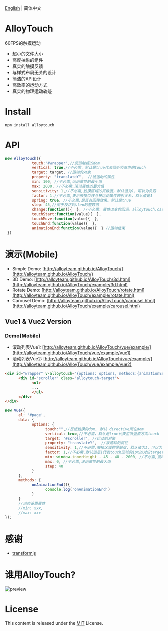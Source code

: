﻿[English](https://github.com/AlloyTeam/AlloyTouch) | 简体中文

# AlloyTouch
60FPS的触摸运动

* 超小的文件大小
* 高度抽象的组件
* 真实的触摸反馈
* 与样式布局无关的设计
* 简洁的API设计
* 高效率的运动方式
* 真实的物理运动轨迹

# Install
```js
npm install alloytouch
```

# API
```js
new AlloyTouch({
            touch:"#wrapper",//反馈触摸的dom
            vertical: true,//不必需，默认是true代表监听竖直方向touch
            target: target, //运动的对象
            property: "translateY",  //被运动的属性
            min: 100, //不必需,运动属性的最小值
            max: 2000, //不必需,滚动属性的最大值
            sensitivity: 1,//不必需,触摸区域的灵敏度，默认值为1，可以为负数
            factor: 1,//不必需,表示触摸位移与被运动属性映射关系，默认值是1
            spring: true, //不必需,是否有回弹效果。默认是true
            step: 45,//用于校正到step的整数倍
            change:function(){  }, //不必需，属性改变的回调。alloytouch.css版本不支持该事件
            touchStart:function(value){  },
            touchMove:function(value){  },
            touchEnd:function(value){  },
            animationEnd:function(value){  } //运动结束
 })
```
# 演示(Mobile)

- Simple Demo: [http://alloyteam.github.io/AlloyTouch/](http://alloyteam.github.io/AlloyTouch/) 
- 3D Demo: [http://alloyteam.github.io/AlloyTouch/3d.html](http://alloyteam.github.io/AlloyTouch/example/3d.html) 
- Rotate Demo: [http://alloyteam.github.io/AlloyTouch/rotate.html](http://alloyteam.github.io/AlloyTouch/example/rotate.html) 
- Carousel Demo: [http://alloyteam.github.io/AlloyTouch/carousel.html](http://alloyteam.github.io/AlloyTouch/example/carousel.html) 

## Vue1 & Vue2 Version

### Demo(Mobile)

- 滚动列表Vue1: [http://alloyteam.github.io/AlloyTouch/vue/example/](http://alloyteam.github.io/AlloyTouch/vue/example/vue1)
- 滚动列表Vue2: [http://alloyteam.github.io/AlloyTouch/vue/example/](http://alloyteam.github.io/AlloyTouch/vue/example/vue2)


```html
<div id="wrapper" v-alloytouch="{options: options, methods:{animationEnd: onAnimationEnd}}">
      <div id="scroller" class="alloytouch-target">
            <ul>
            ...  
            </ul>
      </div>
</div>
```
```js
new Vue({
      el: '#page',
      data: {
            options: {
                  touch:"",//反馈触摸的dom, 默认 directive所在dom
                  vertical: true,//不必需，默认是true代表监听竖直方向touch
                  target: '#scroller', //运动的对象
                  property: "translateY",  //被滚动的属性
                  sensitivity: 1,//不必需,触摸区域的灵敏度，默认值为1，可以为负数
                  factor: 1,//不必需,默认值是1代表touch区域的1px的对应target.y的1
                  min: window.innerHeight - 45 - 48 - 2000, //不必需,滚动属性的最小值
                  max: 0, //不必需,滚动属性的最大值
                  step: 40
            }
      },
      methods: {
            onAnimationEnd(){
                  console.log('onAnimationEnd')
            }
      }
      //动态设置属性
      //min: xxx,
      //max: xxx
});
```
# 感谢
- [transformjs](http://alloyteam.github.io/AlloyTouch/transformjs/)

# 谁用AlloyTouch?

![preview](http://sqimg.qq.com/qq_product_operations/im/qqlogo/imlogo.png)

# License
This content is released under the [MIT](http://opensource.org/licenses/MIT) License.